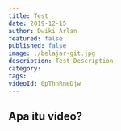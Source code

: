 ```yaml
---
title: Test
date: 2019-12-15
author: Dwiki Arlan
featured: false
published: false
image: ./belajar-git.jpg
description: Test Description
category:
tags:
videoId: 0pThnRneDjw
---
```


## Apa itu video?
